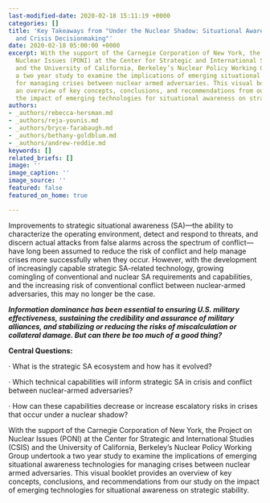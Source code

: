 ```yaml
---
last-modified-date: 2020-02-18 15:11:19 +0000
categories: []
title: 'Key Takeaways from "Under the Nuclear Shadow: Situational Awareness Technology
  and Crisis Decisionmaking"'
date: 2020-02-18 05:00:00 +0000
excerpt: With the support of the Carnegie Corporation of New York, the Project on
  Nuclear Issues (PONI) at the Center for Strategic and International Studies (CSIS)
  and the University of California, Berkeley’s Nuclear Policy Working Group undertook
  a two year study to examine the implications of emerging situational awareness technologies
  for managing crises between nuclear armed adversaries. This visual booklet provides
  an overview of key concepts, conclusions, and recommendations from our study on
  the impact of emerging technologies for situational awareness on strategic stability.
authors:
- _authors/rebecca-hersman.md
- _authors/reja-younis.md
- _authors/bryce-farabaugh.md
- _authors/bethany-goldblum.md
- _authors/andrew-reddie.md
keywords: []
related_briefs: []
image: ''
image_caption: ''
image_source: ''
featured: false
featured_on_home: true

---
```

Improvements to strategic situational awareness (SA)—the ability to characterize the operating environment, detect and respond to threats, and discern actual attacks from false alarms across the spectrum of conflict—have long been assumed to reduce the risk of conflict and help manage crises more successfully when they occur. However, with the development of increasingly capable strategic SA-related technology, growing comingling of conventional and nuclear SA requirements and capabilities, and the increasing risk of conventional conflict between nuclear-armed adversaries, this may no longer be the case.

**_Information dominance has been essential to ensuring U.S. military effectiveness, sustaining the credibility and assurance of military alliances, and stabilizing or reducing the risks of miscalculation or collateral damage. But can there be too much of a good thing?_**

**Central Questions:**

· What is the strategic SA ecosystem and how has it evolved?

· Which technical capabilities will inform strategic SA in crisis and conflict between nuclear-armed adversaries?

· How can these capabilities decrease or increase escalatory risks in crises that occur under a nuclear shadow?

With the support of the Carnegie Corporation of New York, the Project on Nuclear Issues (PONI) at the Center for Strategic and International Studies (CSIS) and the University of California, Berkeley’s Nuclear Policy Working Group undertook a two year study to examine the implications of emerging situational awareness technologies for managing crises between nuclear armed adversaries. This visual booklet provides an overview of key concepts, conclusions, and recommendations from our study on the impact of emerging technologies for situational awareness on strategic stability.